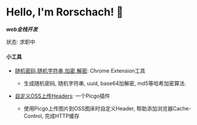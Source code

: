 
# Hello, I'm Rorschach! 👋

**_web全栈开发_**

状态: 求职中

#### 小工具
- [随机密码,随机字符串,加密,解密](https://github.com/codenoy/chrome-plugin-random-pwd): Chrome Extension工具
  - 生成随机密码, 随机字符串, uuid, base64加解密, md5等哈希加密算法.

- [自定义OSS上传Headers](https://github.com/codenoy/picgo-plugin-oss-custom-headers): 一个Picgo插件
  - 使用Picgo上传图片到OSS图床时自定义Header, 帮助添加浏览器Cache-Control, 完成HTTP缓存

